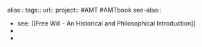 alias::
tags::
url:: 
project:: #AMT #AMTbook 
see-also::
- see: [[Free Will - An Historical and Philosophical Introduction]]
-
-